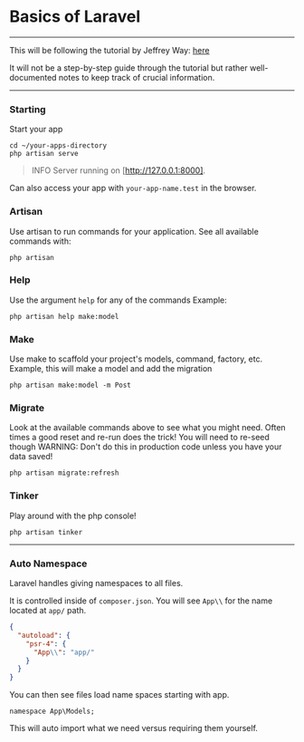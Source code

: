 # Basics of Laravel

---
This will be following the tutorial by Jeffrey Way: [here](https://laracasts.com/series/30-days-to-learn-laravel-11)

It will not be a step-by-step guide through the tutorial but rather well-documented 
notes to keep track of crucial information.

---

### Starting 
Start your app
```shell
cd ~/your-apps-directory
php artisan serve
```
>   INFO Server running on [http://127.0.0.1:8000].

Can also access your app with `your-app-name.test` in the browser.

### Artisan
Use artisan to run commands for your application.
See all available commands with:
```shell
php artisan
```

### Help
Use the argument `help` for any of the commands
Example:
```shell
php artisan help make:model
```

### Make
Use make to scaffold your project's models, command, factory, etc.
Example, this will make a model and add the migration
```shell
php artisan make:model -m Post
```

### Migrate
Look at the available commands above to see what you might need.
Often times a good reset and re-run does the trick! You will need to re-seed though
WARNING: Don't do this in production code unless you have your data saved!
```shell
php artisan migrate:refresh
```

### Tinker
Play around with the php console! 

```shell
php artisan tinker
```

---
### Auto Namespace
Laravel handles giving namespaces to all files.

It is controlled inside of `composer.json`. 
You will see `App\\` for the name located at `app/` path.
```json
{
  "autoload": {
    "psr-4": {
      "App\\": "app/"
    }
  }
}
```

You can then see files load name spaces starting with app.
```injectablephp
namespace App\Models;
```

This will auto import what we need versus requiring them yourself.